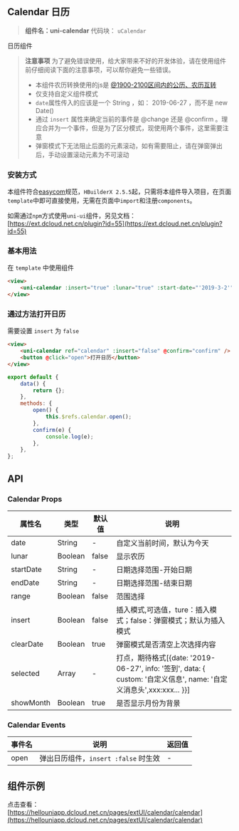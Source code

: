 ## Calendar 日历

> **组件名：uni-calendar**
> 代码块： `uCalendar`

日历组件

> **注意事项**
> 为了避免错误使用，给大家带来不好的开发体验，请在使用组件前仔细阅读下面的注意事项，可以帮你避免一些错误。
>
> -   本组件农历转换使用的js是 [@1900-2100区间内的公历、农历互转](https://github.com/jjonline/calendar.js)
> -   仅支持自定义组件模式
> -   `date`属性传入的应该是一个 String ，如： 2019-06-27 ，而不是 new Date()
> -   通过 `insert` 属性来确定当前的事件是 @change 还是 @confirm 。理应合并为一个事件，但是为了区分模式，现使用两个事件，这里需要注意
> -   弹窗模式下无法阻止后面的元素滚动，如有需要阻止，请在弹窗弹出后，手动设置滚动元素为不可滚动

### 安装方式

本组件符合[easycom](https://uniapp.dcloud.io/collocation/pages?id=easycom)规范，`HBuilderX 2.5.5`起，只需将本组件导入项目，在页面`template`中即可直接使用，无需在页面中`import`和注册`components`。

如需通过`npm`方式使用`uni-ui`组件，另见文档：[https://ext.dcloud.net.cn/plugin?id=55](https://ext.dcloud.net.cn/plugin?id=55)

### 基本用法

在 `template` 中使用组件

```html
<view>
    <uni-calendar :insert="true" :lunar="true" :start-date="'2019-3-2'" :end-date="'2019-5-20'" @change="change" />
</view>
```

### 通过方法打开日历

需要设置 `insert` 为 `false`

```html
<view>
    <uni-calendar ref="calendar" :insert="false" @confirm="confirm" />
    <button @click="open">打开日历</button>
</view>
```

```javascript
export default {
    data() {
        return {};
    },
    methods: {
        open() {
            this.$refs.calendar.open();
        },
        confirm(e) {
            console.log(e);
        },
    },
};
```

## API

### Calendar Props

| 属性名    | 类型    | 默认值 | 说明                                                                                                                |
| --------- | ------- | ------ | ------------------------------------------------------------------------------------------------------------------- |
| date      | String  | -      | 自定义当前时间，默认为今天                                                                                          |
| lunar     | Boolean | false  | 显示农历                                                                                                            |
| startDate | String  | -      | 日期选择范围-开始日期                                                                                               |
| endDate   | String  | -      | 日期选择范围-结束日期                                                                                               |
| range     | Boolean | false  | 范围选择                                                                                                            |
| insert    | Boolean | false  | 插入模式,可选值，ture：插入模式；false：弹窗模式；默认为插入模式                                                    |
| clearDate | Boolean | true   | 弹窗模式是否清空上次选择内容                                                                                        |
| selected  | Array   | -      | 打点，期待格式[{date: '2019-06-27', info: '签到', data: { custom: '自定义信息', name: '自定义消息头',xxx:xxx... }}] |
| showMonth | Boolean | true   | 是否显示月份为背景                                                                                                  |

### Calendar Events

| 事件名 | 说明                                 | 返回值 |
| ------ | ------------------------------------ | ------ |
| open   | 弹出日历组件，`insert :false` 时生效 | -      |

## 组件示例

点击查看：[https://hellouniapp.dcloud.net.cn/pages/extUI/calendar/calendar](https://hellouniapp.dcloud.net.cn/pages/extUI/calendar/calendar)
